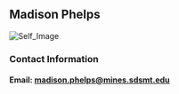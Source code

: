 ## Madison Phelps

 ![Self_Image](https://user-images.githubusercontent.com/128856197/227646156-410f6c6f-b9f4-47c3-bea1-133d1506c48f.JPG)


 ### Contact Information
 #### Email: madison.phelps@mines.sdsmt.edu
